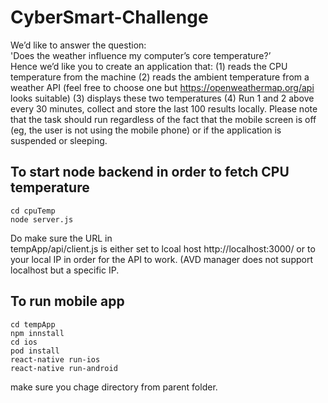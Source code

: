 # CyberSmart-Challenge

We’d like to answer the question:
<br>
'Does the weather influence my computer’s core temperature?’<br>
Hence we’d like you to create an application that:
(1) reads the CPU temperature from the machine
(2) reads the ambient temperature from a weather API (feel free to choose one but https://openweathermap.org/api looks suitable)
(3) displays these two temperatures
(4) Run 1 and 2 above every 30 minutes, collect and store the last 100 results locally. Please note that the task should run regardless of
the fact that the mobile screen is off (eg, the user is not using the mobile phone) or if the application is suspended or sleeping.

## To start node backend in order to fetch CPU temperature 
    cd cpuTemp
    node server.js
    
 Do make sure the URL in 
      <br> 
   tempApp/api/client.js 
is either set to lcoal host http://localhost:3000/ or to your local IP in order for the API to work. (AVD manager does not support localhost but a specific IP.
    
## To run mobile app 
    
    cd tempApp
    npm innstall
    cd ios 
    pod install
    react-native run-ios
    react-native run-android
 
 make sure you chage directory from parent folder.
 

    



